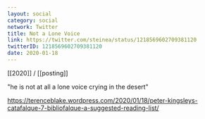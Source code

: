 ```yaml
---
layout: social
category: social
network: Twitter
title: Not a Lone Voice
link: https://twitter.com/steinea/status/1218569602709381120
twitterID: 1218569602709381120
date: 2020-01-18
---
```


[[2020]] / [[posting]]

"he is not at all a lone voice crying in the desert"

<https://terenceblake.wordpress.com/2020/01/18/peter-kingsleys-catafalque-7-bibliofalque-a-suggested-reading-list/>
